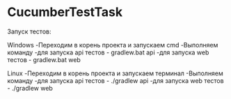 # CucumberTestTask
Запуск тестов: 

Windows
-Переходим в корень проекта и запускаем cmd
-Выполняем команду
  -для запуска api тестов - gradlew.bat api
  -для запуска web тестов - gradlew.bat web

Linux
-Переходим в корень проекта и запускаем терминал
-Выполняем команду
  -для запуска api тестов - ./gradlew api
  -для запуска web тестов - ./gradlew web
